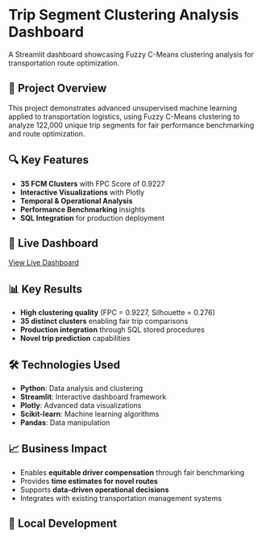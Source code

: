 # Trip Segment Clustering Analysis Dashboard

A Streamlit dashboard showcasing Fuzzy C-Means clustering analysis for transportation route optimization.

## 🎯 Project Overview

This project demonstrates advanced unsupervised machine learning applied to transportation logistics, using Fuzzy C-Means clustering to analyze 122,000 unique trip segments for fair performance benchmarking and route optimization.

## 🔍 Key Features

- **35 FCM Clusters** with FPC Score of 0.9227
- **Interactive Visualizations** with Plotly
- **Temporal & Operational Analysis** 
- **Performance Benchmarking** insights
- **SQL Integration** for production deployment

## 🚀 Live Dashboard

[View Live Dashboard](https://driverclustering.streamlit.app/)

## 📊 Key Results

- **High clustering quality** (FPC = 0.9227, Silhouette = 0.276)
- **35 distinct clusters** enabling fair trip comparisons
- **Production integration** through SQL stored procedures
- **Novel trip prediction** capabilities

## 🛠️ Technologies Used

- **Python**: Data analysis and clustering
- **Streamlit**: Interactive dashboard framework
- **Plotly**: Advanced data visualizations
- **Scikit-learn**: Machine learning algorithms
- **Pandas**: Data manipulation

## 📈 Business Impact

- Enables **equitable driver compensation** through fair benchmarking
- Provides **time estimates for novel routes** 
- Supports **data-driven operational decisions**
- Integrates with existing transportation management systems

## 🔧 Local Development

